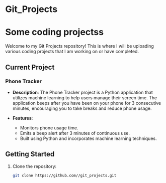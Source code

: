 # Git_Projects
# Some coding projectss

Welcome to my Git Projects repository! This is where I will be uploading various coding projects that I am working on or have completed.

## Current Project

### Phone Tracker

- **Description**: The Phone Tracker project is a Python application that utilizes machine learning to help users manage their screen time. The application beeps after you have been on your phone for 3 consecutive minutes, encouraging you to take breaks and reduce phone usage.
  
- **Features**:
  - Monitors phone usage time.
  - Emits a beep alert after 3 minutes of continuous use.
  - Built using Python and incorporates machine learning techniques.

## Getting Started

1. Clone the repository:
   ```bash
   git clone https://github.com//git_projects.git

